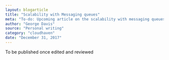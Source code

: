```yaml
---
layout: blogarticle
title: "Scalability with Messaging queues"
meta: "To-do: Upcoming article on the scalability with messaging queues."
author: "George Davis"  
source: "Personal writing"
category: "cloudhaven"
date: "December 31, 2017"
---
```


To be published once edited and reviewed